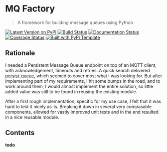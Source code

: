 # MQ Factory

> A framework for building message queues using Python

[![Latest Version on PyPI](https://img.shields.io/pypi/v/mqfactory.svg)](https://pypi.python.org/pypi/mqfactory/)
[![Build Status](https://secure.travis-ci.org/christophevg/py-mqfactory.svg?branch=master)](http://travis-ci.org/christophevg/py-mqfactory)
[![Documentation Status](https://readthedocs.org/projects/mqfactory/badge/?version=latest)](https://mqfactory.readthedocs.io/en/latest/?badge=latest)
[![Coverage Status](https://coveralls.io/repos/github/christophevg/py-mqfactory/badge.svg?branch=master)](https://coveralls.io/github/christophevg/py-mqfactory?branch=master)
[![Built with PyPi Template](https://img.shields.io/badge/PyPi_Template-v0.0.5-blue.svg)](https://github.com/christophevg/pypi-template)


## Rationale

I needed a Persistent Message Queue endpoint on top of an MQTT client, with acknowledgement, timeouts and retries. A quick search delivered [persist-queue](https://github.com/peter-wangxu/persist-queue), which seemed to cover most what I was looking for. But after implementing part of my requirements, I hit some bumps in the road, and to work around them, I would almost implement the entire solution, so little added value was still to be found in reusing the existing module.

After a first rough implementation, specific for my use case, I felt that it was hard to test it nicely as-is. Breaking it down in several very compasable components, allowed for vastly improved unit tests and in the end resulted in a nice reusable module.

## Contents

__todo__
